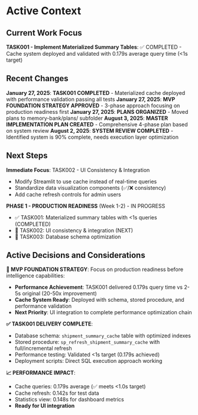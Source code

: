 # Active Context

## Current Work Focus
**TASK001 - Implement Materialized Summary Tables**: ✅ COMPLETED - Cache system deployed and validated with 0.179s average query time (<1s target)

## Recent Changes
**January 27, 2025**: **TASK001 COMPLETED** - Materialized cache deployed with performance validation passing all tests
**January 27, 2025**: **MVP FOUNDATION STRATEGY APPROVED** - 3-phase approach focusing on production readiness first
**January 27, 2025**: **PLANS ORGANIZED** - Moved plans to memory-bank/plans/ subfolder
**August 3, 2025**: **MASTER IMPLEMENTATION PLAN CREATED** - Comprehensive 4-phase plan based on system review
**August 2, 2025**: **SYSTEM REVIEW COMPLETED** - Identified system is 90% complete, needs execution layer optimization

## Next Steps  
**Immediate Focus**: TASK002 - UI Consistency & Integration
- Modify Streamlit to use cache instead of real-time queries
- Standardize data visualization components (✅/❌ consistency)
- Add cache refresh controls for admin users

**PHASE 1 - PRODUCTION READINESS** (Week 1-2) - IN PROGRESS
- ✅ TASK001: Materialized summary tables with <1s queries (COMPLETED)
- 🚧 TASK002: UI consistency & integration (NEXT)
- 🔄 TASK003: Database schema optimization

## Active Decisions and Considerations
**🎯 MVP FOUNDATION STRATEGY**: Focus on production readiness before intelligence capabilities:
- **Performance Achievement**: TASK001 delivered 0.179s query time vs 2-5s original (20-50x improvement)
- **Cache System Ready**: Deployed with schema, stored procedure, and performance validation
- **Next Priority**: UI integration to complete performance optimization chain

**✅ TASK001 DELIVERY COMPLETE**:
- Database schema: `shipment_summary_cache` table with optimized indexes
- Stored procedure: `sp_refresh_shipment_summary_cache` with full/incremental refresh
- Performance testing: Validated <1s target (0.179s achieved)
- Deployment scripts: Direct SQL execution approach working

**📈 PERFORMANCE IMPACT**: 
- Cache queries: 0.179s average (✅ meets <1.0s target)
- Cache refresh: 0.142s for test data
- Statistics view: 0.148s for dashboard metrics
- **Ready for UI integration**
